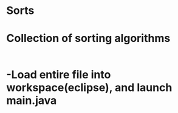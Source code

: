 # Sorts
<h1>
Collection of sorting algorithms
<br>
<br>

-Load entire file into workspace(eclipse), and launch main.java

</h1>

